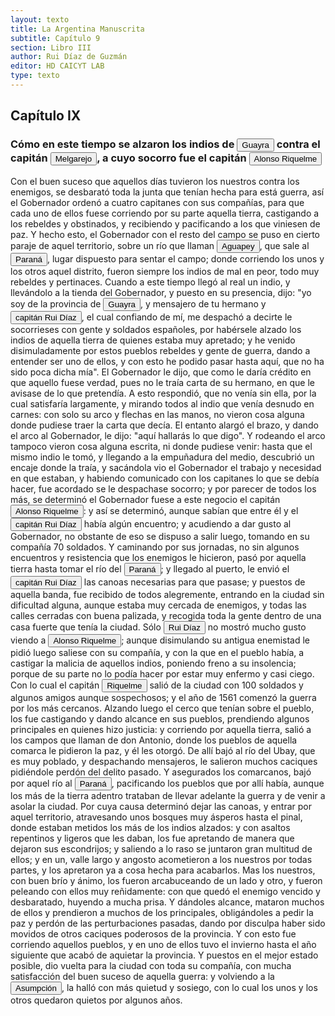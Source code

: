 ```yaml
---
layout: texto
title: La Argentina Manuscrita
subtitle: Capítulo 9
section: Libro III
author: Rui Díaz de Guzmán
editor: HD CAICYT LAB
type: texto
---
```


## Capítulo IX

### Cómo en este tiempo se alzaron los indios de <a href="https://recogito.pelagios.org/document/wzqxhk0h3vpikm/part/1/edit#34da147e-a2d9-464b-ab39-890f554e0849" target="_blank"><button class="balloon" data-balloon-pos="up" data-balloon-length="large" data-balloon="Es una amplia región comprendida dentro de la Gobernación del Río de la Plata y el océano Atlántico, en el actual erritorio brasileño. Fue colonizada desde Asunción del Paraguay, pero las constantes incursiones de los bandeirantes portugueses frenaron su expansión.">Guayra</button></a> contra el capitán <button class="balloon" data-balloon-pos="up" data-balloon-length="large" data-balloon="Ruy Díaz de Melgarejo (Salteras de Sevilla, 1519 – Santa Fe la Vieja, 1602) fue un militar, conquistador, explorador, estadista, minero y burócrata colonial español establecido en la región del Río de la Plata. Su vida estuvo marcada por guerras, conspiraciones, persecuciones y conflictos familiares. Junto a Juan de Salazar, Alonso Riquelme de Guzmán y Diego de Abreu se opuso al gobierno asunceno de Domingo Martínez de Irala, apoyando al deportado Álvar Núñez Cabeza de Vaca. Gobernó de manera ca">Melgarejo</button>, a cuyo socorro fue el capitán <button class="balloon" data-balloon-pos="up" data-balloon-length="large" data-balloon="Alonso Riquelme de Guzmán y Ponce de León - nació en Jerez de la Frontera por 1519. Ruy Díaz de Guzmán - su padre - le declaró hijo suyo y de Violante Ponce de León, el 13-VIII-1528, en una escritura de poder general a favor de Juan de Xerez, procurador de Sevilla. Desde su infancia y hasta su primera juventud sirvió de paje y luego como secretario de sus presuntos deudos los Duques de Medina Sidonia, Juan Alonso de Guzmán y Ana de Aragón. Tenía 21 años cuando se alistó en la armada de su parien">Alonso Riquelme</button>


Con el buen suceso que aquellos días tuvieron los nuestros contra los enemigos, se desbarató toda la junta que tenían hecha para está guerra, así el Gobernador ordenó a cuatro capitanes con sus compañías, para que cada uno de ellos fuese corriendo por su parte aquella tierra, castigando a los rebeldes y obstinados, y recibiendo y pacificando a los que viniesen de paz. Y hecho esto, el Gobernador con el resto del campo se puso en cierto paraje de aquel territorio, sobre un río que llaman <a href="https://recogito.pelagios.org/document/wzqxhk0h3vpikm/part/1/edit#2f0fbc3c-2538-41f2-888b-0c80689076c6" target="_blank"><button class="balloon" data-balloon-pos="up" data-balloon-length="large" data-balloon="Se refiere al río Aguapey">Aguapey</button></a>, que sale al <a href="https://recogito.pelagios.org/document/wzqxhk0h3vpikm/part/1/edit#2d4f7886-baa4-48f5-8db0-e35ea0f2d7dd" target="_blank"><button class="balloon" data-balloon-pos="up" data-balloon-length="large" data-balloon="Se refiere al Río Paraná.">Paraná</button></a>, lugar dispuesto para sentar el campo; donde corriendo los unos y los otros aquel distrito, fueron siempre los indios de mal en peor, todo muy rebeldes y pertinaces. Cuando a este tiempo llegó al real un indio, y llevándolo a la tienda del Gobernador, y puesto en su presencia, dijo: &quot;yo soy de la provincia de <a href="https://recogito.pelagios.org/document/wzqxhk0h3vpikm/part/1/edit#0b027bf1-12c7-4a36-9aa1-8adc99d3f45a" target="_blank"><button class="balloon" data-balloon-pos="up" data-balloon-length="large" data-balloon="Es una amplia región comprendida dentro de la Gobernación del Río de la Plata y el océano Atlántico, en el actual territorio brasileño. Fue colonizada desde Asunción del Paraguay, pero las constantes incursiones de los bandeirantes portugueses frenaron su expansión.">Guayra</button></a>, y mensajero de tu hermano y <button class="balloon" data-balloon-pos="up" data-balloon-length="large" data-balloon="Ruy Díaz de Melgarejo (Salteras de Sevilla, 1519 – Santa Fe la Vieja, 1602) fue un militar, conquistador, explorador, estadista, minero y burócrata colonial español establecido en la región del Río de la Plata. Su vida estuvo marcada por guerras, conspiraciones, persecuciones y conflictos familiares. Junto a Juan de Salazar, Alonso Riquelme de Guzmán y Diego de Abreu se opuso al gobierno asunceno de Domingo Martínez de Irala, apoyando al deportado Álvar Núñez Cabeza de Vaca. Gobernó de manera ca">capitán Rui Díaz</button>, el cual confiando de mí, me despachó a decirte le socorrieses con gente y soldados españoles, por habérsele alzado los indios de aquella tierra de quienes estaba muy apretado; y he venido disimuladamente por estos pueblos rebeldes y gente de guerra, dando a entender ser uno de ellos, y con esto he podido pasar hasta aquí, que no ha sido poca dicha mía&quot;. El Gobernador le dijo, que como le daría crédito en que aquello fuese verdad, pues no le traía carta de su hermano, en que le avisase de lo que pretendía. A esto respondió, que no venía sin ella, por la cual satisfaría largamente, y mirando todos al indio que venía desnudo en carnes: con solo su arco y flechas en las manos, no vieron cosa alguna donde pudiese traer la carta que decía. El entanto alargó el brazo, y dando el arco al Gobernador, le dijo: &quot;aquí hallarás lo que digo&quot;. Y rodeando el arco tampoco vieron cosa alguna escrita, ni donde pudiese venir: hasta que el mismo indio le tomó, y llegando a la empuñadura del medio, descubrió un encaje donde la traía, y sacándola vio el Gobernador el trabajo y necesidad en que estaban, y habiendo comunicado con los capitanes lo que se debía hacer, fue acordado se le despachase socorro; y por parecer de todos los más, se determinó el Gobernador fuese a este negocio el capitán <button class="balloon" data-balloon-pos="up" data-balloon-length="large" data-balloon="Alonso Riquelme de Guzmán y Ponce de León - nació en Jerez de la Frontera por 1519. Ruy Díaz de Guzmán - su padre - le declaró hijo suyo y de Violante Ponce de León, el 13-VIII-1528, en una escritura de poder general a favor de Juan de Xerez, procurador de Sevilla. Desde su infancia y hasta su primera juventud sirvió de paje y luego como secretario de sus presuntos deudos los Duques de Medina Sidonia, Juan Alonso de Guzmán y Ana de Aragón. Tenía 21 años cuando se alistó en la armada de su parien">Alonso Riquelme</button>: y así se determinó, aunque sabían que entre él y el <button class="balloon" data-balloon-pos="up" data-balloon-length="large" data-balloon="Ruy Díaz de Melgarejo (Salteras de Sevilla, 1519 – Santa Fe la Vieja, 1602) fue un militar, conquistador, explorador, estadista, minero y burócrata colonial español establecido en la región del Río de la Plata. Su vida estuvo marcada por guerras, conspiraciones, persecuciones y conflictos familiares. Junto a Juan de Salazar, Alonso Riquelme de Guzmán y Diego de Abreu se opuso al gobierno asunceno de Domingo Martínez de Irala, apoyando al deportado Álvar Núñez Cabeza de Vaca. Gobernó de manera ca">capitán Rui Díaz</button> había algún encuentro; y acudiendo a dar gusto al Gobernador, no obstante de eso se dispuso a salir luego, tomando en su compañía 70 soldados. Y caminando por sus jornadas, no sin algunos encuentros y resistencia que los enemigos le hicieron, pasó por aquella tierra hasta tomar el río del <a href="https://recogito.pelagios.org/document/wzqxhk0h3vpikm/part/1/edit#d36d1fa3-fbba-49f3-8632-62b13afc1842" target="_blank"><button class="balloon" data-balloon-pos="up" data-balloon-length="large" data-balloon="Se refiere al Río Paraná.">Paraná</button></a>; y llegado al puerto, le envió el <button class="balloon" data-balloon-pos="up" data-balloon-length="large" data-balloon="Ruy Díaz de Melgarejo (Salteras de Sevilla, 1519 – Santa Fe la Vieja, 1602) fue un militar, conquistador, explorador, estadista, minero y burócrata colonial español establecido en la región del Río de la Plata. Su vida estuvo marcada por guerras, conspiraciones, persecuciones y conflictos familiares. Junto a Juan de Salazar, Alonso Riquelme de Guzmán y Diego de Abreu se opuso al gobierno asunceno de Domingo Martínez de Irala, apoyando al deportado Álvar Núñez Cabeza de Vaca. Gobernó de manera ca">capitán Rui Díaz</button> las canoas necesarias para que pasase; y puestos de aquella banda, fue recibido de todos alegremente, entrando en la ciudad sin dificultad alguna, aunque estaba muy cercada de enemigos, y todas las calles cerradas con buena palizada, y recogida toda la gente dentro de una casa fuerte que tenía la ciudad. Sólo <button class="balloon" data-balloon-pos="up" data-balloon-length="large" data-balloon="Ruy Díaz de Melgarejo (Salteras de Sevilla, 1519 – Santa Fe la Vieja, 1602) fue un militar, conquistador, explorador, estadista, minero y burócrata colonial español establecido en la región del Río de la Plata. Su vida estuvo marcada por guerras, conspiraciones, persecuciones y conflictos familiares. Junto a Juan de Salazar, Alonso Riquelme de Guzmán y Diego de Abreu se opuso al gobierno asunceno de Domingo Martínez de Irala, apoyando al deportado Álvar Núñez Cabeza de Vaca. Gobernó de manera ca">Rui Díaz</button> no mostró mucho gusto viendo a <button class="balloon" data-balloon-pos="up" data-balloon-length="large" data-balloon="Alonso Riquelme de Guzmán y Ponce de León - nació en Jerez de la Frontera por 1519. Ruy Díaz de Guzmán - su padre - le declaró hijo suyo y de Violante Ponce de León, el 13-VIII-1528, en una escritura de poder general a favor de Juan de Xerez, procurador de Sevilla. Desde su infancia y hasta su primera juventud sirvió de paje y luego como secretario de sus presuntos deudos los Duques de Medina Sidonia, Juan Alonso de Guzmán y Ana de Aragón. Tenía 21 años cuando se alistó en la armada de su parien">Alonso Riquelme</button>; aunque disimulando su antigua enemistad le pidió luego saliese con su compañía, y con la que en el pueblo había, a castigar la malicia de aquellos indios, poniendo freno a su insolencia; porque de su parte no lo podía hacer por estar muy enfermo y casi ciego. Con lo cual el capitán <button class="balloon" data-balloon-pos="up" data-balloon-length="large" data-balloon="Alonso Riquelme de Guzmán y Ponce de León - nació en Jerez de la Frontera por 1519. Ruy Díaz de Guzmán - su padre - le declaró hijo suyo y de Violante Ponce de León, el 13-VIII-1528, en una escritura de poder general a favor de Juan de Xerez, procurador de Sevilla. Desde su infancia y hasta su primera juventud sirvió de paje y luego como secretario de sus presuntos deudos los Duques de Medina Sidonia, Juan Alonso de Guzmán y Ana de Aragón. Tenía 21 años cuando se alistó en la armada de su parien">Riquelme</button> salió de la ciudad con 100 soldados y algunos amigos aunque sospechosos; y el año de 1561 comenzó la guerra por los más cercanos. Alzando luego el cerco que tenían sobre el pueblo, los fue castigando y dando alcance en sus pueblos, prendiendo algunos principales en quienes hizo justicia: y corriendo por aquella tierra, salió a los campos que llaman de don Antonio, donde los pueblos de aquella comarca le pidieron la paz, y él les otorgó. De allí bajó al río del Ubay, que es muy poblado, y despachando mensajeros, le salieron muchos caciques pidiéndole perdón del delito pasado. Y asegurados los comarcanos, bajó por aquel río al <a href="https://recogito.pelagios.org/document/wzqxhk0h3vpikm/part/1/edit#6389d948-a2d2-47e7-9a15-b83513411cc4" target="_blank"><button class="balloon" data-balloon-pos="up" data-balloon-length="large" data-balloon="Se refiere al Río Paraná.">Paraná</button></a>, pacificando los pueblos que por allí había, aunque los más de la tierra adentro trataban de llevar adelante la guerra y de venir a asolar la ciudad. Por cuya causa determinó dejar las canoas, y entrar por aquel territorio, atravesando unos bosques muy ásperos hasta el pinal, donde estaban metidos los más de los indios alzados: y con asaltos repentinos y ligeros que les daban, los fue apretando de manera que dejaron sus escondrijos; y saliendo a lo raso se juntaron gran multitud de ellos; y en un, valle largo y angosto acometieron a los nuestros por todas partes, y los apretaron ya a cosa hecha para acabarlos. Mas los nuestros, con buen brío y ánimo, los fueron arcabuceando de un lado y otro, y fueron peleando con ellos muy reñidamente: con que quedó el enemigo vencido y desbaratado, huyendo a mucha prisa. Y dándoles alcance, mataron muchos de ellos y prendieron a muchos de los principales, obligándoles a pedir la paz y perdón de las perturbaciones pasadas, dando por disculpa haber sido movidos de otros caciques poderosos de la provincia. Y con esto fue corriendo aquellos pueblos, y en uno de ellos tuvo el invierno hasta el año siguiente que acabó de aquietar la provincia. Y puestos en el mejor estado posible, dio vuelta para la ciudad con toda su compañía, con mucha satisfacción del buen suceso de aquella guerra: y volviendo a la <a href="https://recogito.pelagios.org/document/wzqxhk0h3vpikm/part/1/edit#3412d7b5-6c4b-48cb-ac2a-25e064ec79ae" target="_blank"><button class="balloon" data-balloon-pos="up" data-balloon-length="large" data-balloon="Asunción del Paraguay.">Asumpción</button></a>, la halló con más quietud y sosiego, con lo cual los unos y los otros quedaron quietos por algunos años.